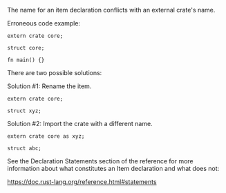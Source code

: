 The name for an item declaration conflicts with an external crate's name.

Erroneous code example:

```compile_fail,E0260
extern crate core;

struct core;

fn main() {}
```

There are two possible solutions:

Solution #1: Rename the item.

```
extern crate core;

struct xyz;
```

Solution #2: Import the crate with a different name.

```
extern crate core as xyz;

struct abc;
```

See the Declaration Statements section of the reference for more information
about what constitutes an Item declaration and what does not:

https://doc.rust-lang.org/reference.html#statements
